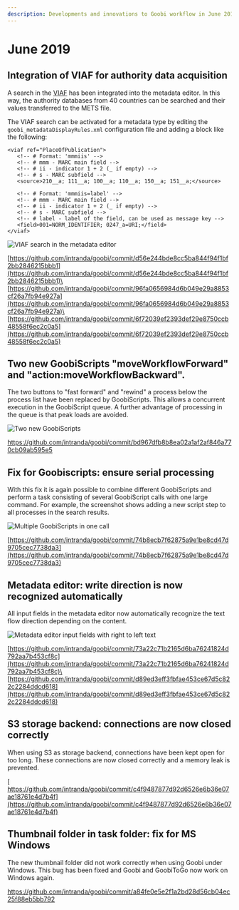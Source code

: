 ```yaml
---
description: Developments and innovations to Goobi workflow in June 2019
---
```


# June 2019

## Integration of VIAF for authority data acquisition

A search in the [VIAF](https://viaf.org/) has been integrated into the metadata editor. In this way, the authority databases from 40 countries can be searched and their values transferred to the METS file.

The VIAF search can be activated for a metadata type by editing the `goobi_metadataDisplayRules.xml` configuration file and adding a block like the following:

```markup
<viaf ref="PlaceOfPublication">                
   <!-- # Format: 'mmmiis' -->                
   <!-- # mmm - MARC main field -->                
   <!-- # ii - indicator 1 + 2 (_ if empty) -->                
   <!-- # s - MARC subfield -->                
   <source>210__a; 111__a; 100__a; 110__a; 150__a; 151__a;</source>                

   <!-- # Format: 'mmmiis=label' -->                
   <!-- # mmm - MARC main field -->                
   <!-- # ii - indicator 1 + 2 (_ if empty) -->                
   <!-- # s - MARC subfield -->                
   <!-- # label - label of the field, can be used as message key -->                
   <field>001=NORM_IDENTIFIER; 0247_a=URI;</field>                
</viaf>
```

![VIAF search in the metadata editor](../.gitbook/assets/1906\_viaf\_1.png)

[https://github.com/intranda/goobi/commit/d56e244bde8cc5ba844f94f1bf2bb2846215bbb1](https://github.com/intranda/goobi/commit/d56e244bde8cc5ba844f94f1bf2bb2846215bbb1)\
[https://github.com/intranda/goobi/commit/96fa0656984d6b049e29a8853cf26a7fb94e927a](https://github.com/intranda/goobi/commit/96fa0656984d6b049e29a8853cf26a7fb94e927a)\
[https://github.com/intranda/goobi/commit/6f72039ef2393def29e8750ccb48558f6ec2c0a5](https://github.com/intranda/goobi/commit/6f72039ef2393def29e8750ccb48558f6ec2c0a5)

## Two new GoobiScripts "moveWorkflowForward" and "action:moveWorkflowBackward".

The two buttons to "fast forward" and "rewind" a process below the process list have been replaced by GoobiScripts. This allows a concurrent execution in the GoobiScript queue. A further advantage of processing in the queue is that peak loads are avoided.

![Two new GoobiScripts](../.gitbook/assets/1906\_goobiscript\_1.png)

[https://github.com/intranda/goobi/commit/bd967dfb8b8ea02a1af2af846a770cb09ab595e5 ](https://github.com/intranda/goobi/commit/bd967dfb8b8ea02a1af2af846a770cb09ab595e5)

## Fix for Goobiscripts: ensure serial processing

With this fix it is again possible to combine different GoobiScripts and perform a task consisting of several GoobiScript calls with one large command. For example, the screenshot shows adding a new script step to all processes in the search results.

![Multiple GoobiScripts in one call](../.gitbook/assets/1906\_goobiscript\_2.png)

[https://github.com/intranda/goobi/commit/74b8ecb7f62875a9e1be8cd47d9705cec7738da3](https://github.com/intranda/goobi/commit/74b8ecb7f62875a9e1be8cd47d9705cec7738da3)

## Metadata editor: write direction is now recognized automatically

All input fields in the metadata editor now automatically recognize the text flow direction depending on the content.

![Metadata editor input fields with right to left text](../.gitbook/assets/1906\_metadata\_rtl.png)

[https://github.com/intranda/goobi/commit/73a22c71b2165d6ba76241824d792aa7b453cf8c](https://github.com/intranda/goobi/commit/73a22c71b2165d6ba76241824d792aa7b453cf8c)\
[https://github.com/intranda/goobi/commit/d89ed3eff3fbfae453ce67d5c822c2284ddcd618](https://github.com/intranda/goobi/commit/d89ed3eff3fbfae453ce67d5c822c2284ddcd618)

## S3 storage backend: connections are now closed correctly

When using S3 as storage backend, connections have been kept open for too long. These connections are now closed correctly and a memory leak is prevented.

[\
https://github.com/intranda/goobi/commit/c4f9487877d92d6526e6b36e07ae18761e4d7b4f](https://github.com/intranda/goobi/commit/c4f9487877d92d6526e6b36e07ae18761e4d7b4f)

## Thumbnail folder in task folder: fix for MS Windows

The new thumbnail folder did not work correctly when using Goobi under Windows. This bug has been fixed and Goobi and GoobiToGo now work on Windows again.

[https://github.com/intranda/goobi/commit/a84fe0e5e2f1a2bd28d56cb04ec25f88eb5bb792 ](https://github.com/intranda/goobi/commit/a84fe0e5e2f1a2bd28d56cb04ec25f88eb5bb792)

